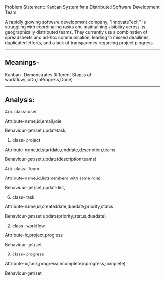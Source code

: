 Problem Statement: Kanban System for a Distributed Software Development Team

A rapidly growing software development company,
"InnovateTech,"
is struggling with coordinating tasks and maintaining visibility
across its geographically distributed teams.
They currently use a combination of spreadsheets 
and ad-hoc communication,
leading to missed deadlines, 
duplicated efforts,
and a lack of transparency regarding project progress.


---

Meanings-
-
Kanban- Demonstrates Different Stages of workflow(ToDo,InProgress,Done)




---
Analysis:
-

4/5. class- user

Attribute-name,id,email,role

Behaviour-get/set,updatetask,

1. class- project

Attribute-name,id,startdate,enddate,description,teams

Behaviour-get/set,update(description,teams)

4/5. class- Team

Attribute-name,id,list(members with same role)

Behaviour-get/set,update list,

6. class- task

Attribute-name,id,createddate,duedate,priority,status

Behaviour-get/set update(priority,status,duedate)

2. class- workflow

Attribute-id,project,progress

Behaviour-get/set

3. class- progress

Attribute-id,task,progress(incomplete,inprogress,complete)

Behaviour-get/set 


